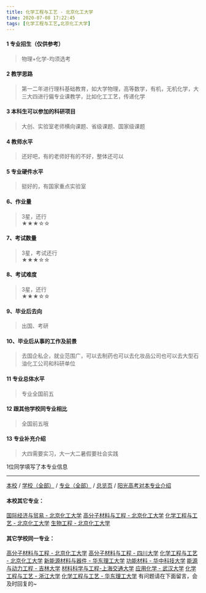```yaml
---
title: 化学工程与工艺 - 北京化工大学
time: 2020-07-08 17:22:45
tags: [化学工程与工艺,北京化工大学]
---
```

#### 1 专业招生（仅供参考）  
> 物理+化学-均须选考



#### 2 教学思路  
> 第一二年进行理科基础教育，如大学物理，高等数学，有机，无机化学，大三大四进行偏专业课教学，比如化工工艺，传递化学



#### 3 本科生可以参加的科研项目  
>  大创、实验室老师横向课题、省级课题、国家级课题



#### 4 教师水平
> 还好吧，有的老师好有的不好，整体还可以



#### 5 专业硬件水平
> 挺好的，有国家重点实验室



#### 6、作业量
> 3星，还行  
★★★☆☆



#### 7、考试数量  
> 3星，考试还行   
★★★☆☆



#### 8、考试难度  
> 3星，还行   
★★★☆☆



#### 9、毕业后去向  
> 出国、考研



#### 10、毕业后从事的工作及前景  
> 去国企私企，就业范围广，可以去制药也可以去化妆品公司也可以去大型石油化工公司和科研单位



#### 11 专业总体水平 
> 专业全国前五



####  12 跟其他学校同专业相比 
> 全国前五哦



####  13 专业补充介绍  
> 大四需要实习，大一大二暑假要社会实践


 1位同学填写了本专业信息
***
[本校](https://univgo.github.io/2020/07/08/a25bb6758ca1) / [学校（全部）](https://univgo.github.io/2020/07/08/3efa6bcca419) / [专业（全部）](https://univgo.github.io/2020/07/08/2d4c6d3552c2) / [总览页](https://univgo.github.io/2020/07/08/445daeb4fa00) / [阳光高考对本专业介绍](http://gaokao.chsi.com.cn/sch/zyk/view.do?schId=73394554&specId=73384596)
#### 本校其它专业：
[国际经济与贸易 - 北京化工大学](https://univgo.github.io/2020/07/08/f143f17287d2)
[高分子材料与工程 - 北京化工大学](https://univgo.github.io/2020/07/08/077d326808ab)
[化学工程与工艺 - 北京化工大学](https://univgo.github.io/2020/07/08/27057f73c283)
[生物工程 - 北京化工大学](https://univgo.github.io/2020/07/08/14e12a0e6efb)
#### 其它学校同一专业：
[高分子材料与工程 - 北京化工大学](https://univgo.github.io/2020/07/08/077d326808ab)
[高分子材料与工程 - 四川大学](https://univgo.github.io/2020/07/08/81f8ee185b5e)
[化学工程与工艺 - 北京化工大学](https://univgo.github.io/2020/07/08/27057f73c283)
[新能源材料与器件 - 华东理工大学](https://univgo.github.io/2020/07/08/5c64dcf7f680)
[功能材料 - 华中科技大学](https://univgo.github.io/2020/07/08/5fd0d99fa322)
[能源与动力工程 - 吉林大学](https://univgo.github.io/2020/07/08/f0f5062075b3)
[材料科学与工程-上海交通大学](https://univgo.github.io/2020/07/08/f5e99e8fbc41)
[应用化学 - 武汉大学](https://univgo.github.io/2020/07/08/111bbd38bb69)
[化学工程与工艺 - 浙江大学](https://univgo.github.io/2020/07/08/089b04ed4213)
[化学工程与工艺 - 华东理工大学](https://univgo.github.io/2020/07/08/01ff842a6f1f)
有问题请在下面留言，会及时回复的~